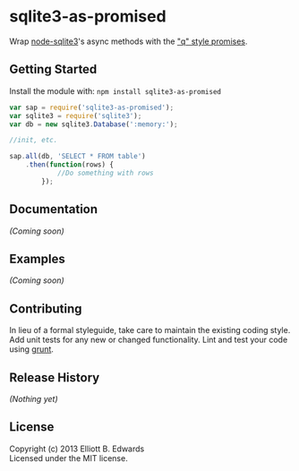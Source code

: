 # sqlite3-as-promised

Wrap [node-sqlite3](https://github.com/developmentseed/node-sqlite3)'s async methods with the ["q" style promises](https://github.com/kriskowal/q).

## Getting Started
Install the module with: `npm install sqlite3-as-promised`

```javascript
var sap = require('sqlite3-as-promised');
var sqlite3 = require('sqlite3');
var db = new sqlite3.Database(':memory:');

//init, etc.

sap.all(db, 'SELECT * FROM table')
    .then(function(rows) {
            //Do something with rows
        });
```

## Documentation
_(Coming soon)_

## Examples
_(Coming soon)_

## Contributing
In lieu of a formal styleguide, take care to maintain the existing coding style. Add unit tests for any new or changed functionality. Lint and test your code using [grunt](https://github.com/gruntjs/grunt).

## Release History
_(Nothing yet)_

## License
Copyright (c) 2013 Elliott B. Edwards  
Licensed under the MIT license.
